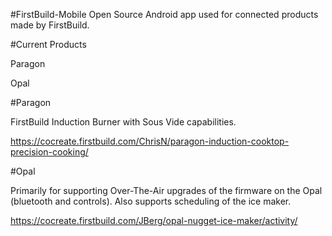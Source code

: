 #FirstBuild-Mobile
Open Source Android app used for connected products made by FirstBuild.

#Current Products

Paragon

Opal

#Paragon

FirstBuild Induction Burner with Sous Vide capabilities.

https://cocreate.firstbuild.com/ChrisN/paragon-induction-cooktop-precision-cooking/

#Opal

Primarily for supporting Over-The-Air upgrades of the firmware on the Opal (bluetooth and controls). Also supports scheduling of the ice maker.

https://cocreate.firstbuild.com/JBerg/opal-nugget-ice-maker/activity/

